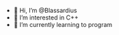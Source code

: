 - 👋 Hi, I’m @Blassardius
- 👀 I’m interested in C++
- 🌱 I’m currently learning to program

<!---
Blassardius/Blassardius is a ✨ special ✨ repository because its `README.md` (this file) appears on your GitHub profile.
You can click the Preview link to take a look at your changes.
--->
